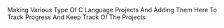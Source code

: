 Making Various Type Of C Language Projects And Adding Them Here To Track Progress And Keep Track Of The Projects
